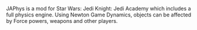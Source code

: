 JAPhys is a mod for Star Wars: Jedi Knight: Jedi Academy which includes a full physics engine. Using Newton Game Dynamics, objects can be affected by Force powers, weapons and other players.